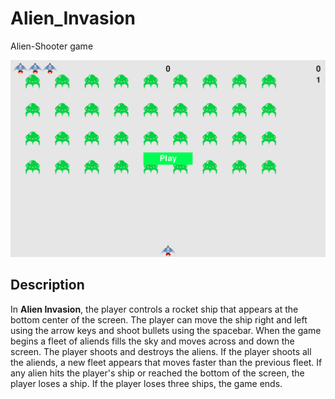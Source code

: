 # Alien_Invasion
 Alien-Shooter game
 
![](./Assets/Game.png)
## Description

In **Alien Invasion**, the player controls a rocket ship that appears at the bottom center of the screen. The player can move the ship right and left using the arrow keys and shoot bullets using the spacebar. When the game begins a fleet of aliends fills the sky and moves across and down the screen. The player shoots and destroys the aliens. If the player shoots all the aliends, a new fleet appears that moves faster than the previous fleet. If any alien hits the player's ship or reached the bottom of the screen, the player loses a ship. If the player loses three ships, the game ends.
